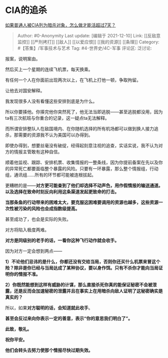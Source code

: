 # CIA的追杀
[如果普通人被CIA列为暗杀对象，怎么做才能活超过7天？](https://www.zhihu.com/question/445127735/answer/1830215326)

> Author: #0-Anonymity
> Last update: [编辑于 2021-12-10]
> Link: [[反敌意监控]] [[严刑拷打]] [[敌人]] [[以爱应恨]] [[我的资源]] [[条理]]
> Category: #【答集】/军事技术与艺术
> Tag: #4-世界史/4C-军事
> 评论区:
> 泛讨论:

报案，说明案由。

然后买上一个星期的连续飞机票，每天换乘。

有任何一个人在你面前出现两次以上，在飞机上打他一顿，争取拘留。

让他去对国安解释。

我发现很多人没有看懂这些安排到底是为什么。

所以你要揍他。你揍完他你突然死了，他无法当即逃脱——甚至逃脱都没用，因为ta有三次航班与你重合的记录，这一疑点ta无法解释。

而所谓安排整队人在敌国境内、在你随机选择的所有机场都可以做到换人接力追杀，那需要的资源我不认为美国可以办得到。

即使办得到，想要丝毫没有破绽，经得起刻意注视的追查，实话实说，我不认为对方的情报主管敢有这种自信。

顺着他监视、跟踪、安排机票、收集情报的一整条线，因为你提前备案在先以及你的异常死亡都要面临整个暴露的风险。只要有一环暴露，那么整个情报组，行动组，通讯组……所有的环节都可能被连根拔起。

更糟糕的是——**对方更可能查到了他们却选择不动声色，用作假情报的输送通道。以及选择在致命时刻反向利用这条渠道发起更致命的打击。**

**当那条鱼的行动带来的困难太大，要克服这困难要调用的资源也越多，这些资源一次性被污染的风险也会成指数级提高。**

甚至成功了，也会是实际的失败。

对方将陷入极度两难。

**对方是同级别的老手的话，一看你这种飞行动作就会收手。**

因为对方一定会想到两点——

**1）不论他们忌讳的是什么，你都还没有交给当局，否则你还买什么机票来冒这个险？除非是你已经与当局达成了某种协议，要以身作饵。只有不杀你才能向当局证明你的情报不准。**

**2）你既然能想到这样有威胁的计谋，那么直接杀死你真的能保证秘密不会被泄露，还是反而会加速秘密的泄露并且在事实上在用暗杀向敌人证明了这秘密确实是真实的？**

所以，如果**对方聪明的话，会知道就此收手**。

**甚至会反过来向你表示一定的善意，表示“你的意思我们明白了”。**

**此致，敬礼。**

**祝你平安。**

**他们会转头去努力使那个情报尽快过期失效。**
